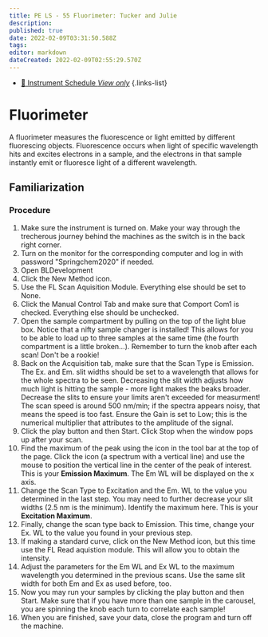 ```yaml
---
title: PE LS - 55 Fluorimeter: Tucker and Julie
description: 
published: true
date: 2022-02-09T03:31:50.588Z
tags: 
editor: markdown
dateCreated: 2022-02-09T02:55:29.570Z
---
```


- [:calendar: Instrument Schedule *View only*](https://instrumentschedule.com/fom/viewonly?eid=2345&p=t69ugKfz8S)
{.links-list}

# Fluorimeter
A fluorimeter measures the fluorescence or light emitted by different fluorescing objects. Fluorescence occurs when light of specific wavelength hits and excites electrons in a sample, and the electrons in that sample instantly emit or fluoresce light of a different wavelength.
## Familiarization

### Procedure

 1. Make sure the instrument is turned on. Make your way through the trecherous journey behind the machines as the switch is in the back right corner. 
 2. Turn on the monitor for the corresponding computer and log in with password "Springchem2020" if needed.
 3. Open BLDevelopment
 4. Click the New Method icon.
 5. Use the FL Scan Aquisition Module. Everything else should be set to None.
 6. Click the Manual Control Tab and make sure that Comport Com1 is checked. Everything else should be unchecked.
 8. Open the sample compartment by pulling on the top of the light blue box. Notice that a nifty sample changer is installed! This allows for you to be able to load up to three samples at the same time (the fourth compartment is a little broken...). Remember to turn the knob after each scan! Don't be a rookie!
 9. Back on the Acquisition tab, make sure that the Scan Type is Emission. The Ex. and Em. slit widths should be set to a wavelength that allows for the whole spectra to be seen. Decreasing the slit width adjusts how much light is hitting the sample - more light makes the beaks broader. Decrease the slits to ensure your limits aren't exceeded for measurment! The scan speed is around 500 nm/min; if the spectra appears noisy, that means the speed is too fast. Ensure the Gain is set to Low; this is the numerical multiplier that attributes to the amplitude of the signal. 
10. Click the play button and then Start. Click Stop when the window pops up after your scan.
11. Find the maximum of the peak using the icon in the tool bar at the top of the page. Click the icon (a spectrum with a vertical line) and use the mouse to position the vertical line in the center of the peak of interest. This is your **Emission Maximum**. The Em WL will be displayed on the x axis.
12. Change the Scan Type to Excitation and the Em. WL to the value you determined in the last step. You may need to further decrease your slit widths (2.5 nm is the minimum). Identify the maximum here. This is your **Excitation Maximum**.
13. Finally, change the scan type back to Emission. This time, change your Ex. WL to the value you found in your previous step.
14. If making a standard curve, click on the New Method icon, but this time use the FL Read aquistion module. This will allow you to obtain the intensity. 
15. Adjust the parameters for the Em WL and Ex WL to the maximum wavelength you determined in the previous scans. Use the same slit width for both Em and Ex as used before, too.
16. Now you may run your samples by clicking the play button and then Start. Make sure that if you have more than one sample in the carousel, you are spinning the knob each turn to correlate each sample! 
17. When you are finished, save your data, close the program and turn off the machine. 



